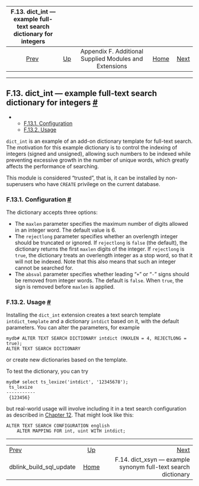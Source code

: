 <!--?xml version="1.0" encoding="UTF-8" standalone="no"?-->

|    F.13. dict\_int — example full-text search dictionary for integers   |                                                                             |                                                        |                                                       |                                                                                         |
| :---------------------------------------------------------------------: | :-------------------------------------------------------------------------- | :----------------------------------------------------: | ----------------------------------------------------: | --------------------------------------------------------------------------------------: |
| [Prev](contrib-dblink-build-sql-update.html "dblink_build_sql_update")  | [Up](contrib.html "Appendix F. Additional Supplied Modules and Extensions") | Appendix F. Additional Supplied Modules and Extensions | [Home](index.html "PostgreSQL 17devel Documentation") |  [Next](dict-xsyn.html "F.14. dict_xsyn — example synonym full-text search dictionary") |

***

## F.13. dict\_int — example full-text search dictionary for integers [#](#DICT-INT)

*   *   [F.13.1. Configuration](dict-int.html#DICT-INT-CONFIG)
    *   [F.13.2. Usage](dict-int.html#DICT-INT-USAGE)

[]()

`dict_int` is an example of an add-on dictionary template for full-text search. The motivation for this example dictionary is to control the indexing of integers (signed and unsigned), allowing such numbers to be indexed while preventing excessive growth in the number of unique words, which greatly affects the performance of searching.

This module is considered “trusted”, that is, it can be installed by non-superusers who have `CREATE` privilege on the current database.

### F.13.1. Configuration [#](#DICT-INT-CONFIG)

The dictionary accepts three options:

*   The `maxlen` parameter specifies the maximum number of digits allowed in an integer word. The default value is 6.
*   The `rejectlong` parameter specifies whether an overlength integer should be truncated or ignored. If `rejectlong` is `false` (the default), the dictionary returns the first `maxlen` digits of the integer. If `rejectlong` is `true`, the dictionary treats an overlength integer as a stop word, so that it will not be indexed. Note that this also means that such an integer cannot be searched for.
*   The `absval` parameter specifies whether leading “`+`” or “`-`” signs should be removed from integer words. The default is `false`. When `true`, the sign is removed before `maxlen` is applied.

### F.13.2. Usage [#](#DICT-INT-USAGE)

Installing the `dict_int` extension creates a text search template `intdict_template` and a dictionary `intdict` based on it, with the default parameters. You can alter the parameters, for example

    mydb# ALTER TEXT SEARCH DICTIONARY intdict (MAXLEN = 4, REJECTLONG = true);
    ALTER TEXT SEARCH DICTIONARY

or create new dictionaries based on the template.

To test the dictionary, you can try

    mydb# select ts_lexize('intdict', '12345678');
     ts_lexize
    -----------
     {123456}

but real-world usage will involve including it in a text search configuration as described in [Chapter 12](textsearch.html "Chapter 12. Full Text Search"). That might look like this:

    ALTER TEXT SEARCH CONFIGURATION english
        ALTER MAPPING FOR int, uint WITH intdict;

***

|                                                                         |                                                                             |                                                                                         |
| :---------------------------------------------------------------------- | :-------------------------------------------------------------------------: | --------------------------------------------------------------------------------------: |
| [Prev](contrib-dblink-build-sql-update.html "dblink_build_sql_update")  | [Up](contrib.html "Appendix F. Additional Supplied Modules and Extensions") |  [Next](dict-xsyn.html "F.14. dict_xsyn — example synonym full-text search dictionary") |
| dblink\_build\_sql\_update                                              |            [Home](index.html "PostgreSQL 17devel Documentation")            |                          F.14. dict\_xsyn — example synonym full-text search dictionary |
